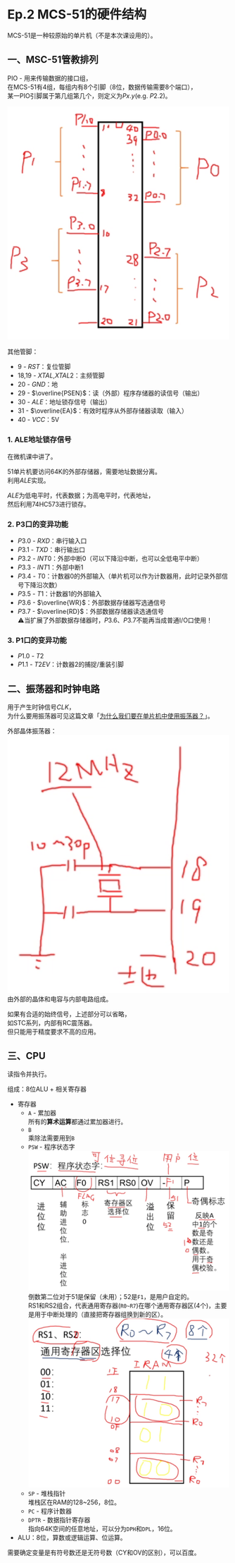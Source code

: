 # Ep.2 MCS-51的硬件结构

MCS-51是一种较原始的单片机（不是本次课设用的）。

## 一、MSC-51管教排列

PIO - 用来传输数据的接口组，  
在MCS-51有4组，每组内有8个引脚（8位，数据传输需要8个端口），  
某一PIO引脚属于第几组第几个，则定义为$Px.y$(e.g. $P2.2$)。

![图 1](images/2.MCS-51--09-20_09-59-32.png)

其他管脚：

* 9 - $RST$：复位管脚
* 18,19 - $XTAL$,$XTAL2$：主频管脚
* 20 - $GND$：地
* 29 - $\overline{PSEN}$：读（外部）程序存储器的读信号（输出）
* 30 - $ALE$：地址锁存信号（输出）
* 31 - $\overline{EA}$：有效时程序从外部存储器读取（输入）
* 40 - $VCC$：5V

### 1. ALE地址锁存信号

在微机课中讲了。

51单片机要访问64K的外部存储器，需要地址数据分离。  
利用$ALE$实现。

$ALE$为低电平时，代表数据；为高电平时，代表地址，  
然后利用74HC573进行锁存。

### 2. P3口的变异功能

* $P3.0$ - $RXD$：串行输入口
* $P3.1$ - $TXD$：串行输出口
* $P3.2$ - $INT0$：外部中断0（可以下降沿中断，也可以全低电平中断）
* $P3.3$ - $INT1$：外部中断1
* $P3.4$ - $T0$：计数器0的外部输入（单片机可以作为计数器用，此时记录外部信号下降沿次数）
* $P3.5$ - $T1$：计数器1的外部输入
* $P3.6$ - $\overline{WR}$：外部数据存储器写选通信号
* $P3.7$ - $\overline{RD}$：外部数据存储器读选通信号  
  ⚠当扩展了外部数据存储器时，$P3.6$、$P3.7$不能再当成普通I/O口使用！

### 3. P1口的变异功能

* $P1.0$ - $T2$
* $P1.1$ - $T2EV$：计数器2的捕捉/重装引脚

## 二、振荡器和时钟电路

用于产生时钟信号$CLK$，  
为什么要用振荡器可见这篇文章「[为什么我们要在单片机中使用振荡器？](https://baijiahao.baidu.com/s?id=1729642852420934881)」。

外部晶体振荡器：  
![图 2](images/2.MCS-51--09-20_10-35-29.png)  
由外部的晶体和电容与内部电路组成。

如果有合适的始终信号，上述部分可以省略，  
如STC系列，内部有RC震荡器。  
但只能用于精度要求不高的应用。

## 三、CPU

读指令并执行。

组成：8位ALU + 相关寄存器

* 寄存器
  * `A` - 累加器  
    所有的**算术运算**都通过累加器进行。
  * `B`  
    乘除法需要用到`B`
  * `PSW` - 程序状态字  
    ![图 6](images/2.MCS-51--09-20_11-03-50.png)
    倒数第二位对于51是保留（未用）；52是`F1`，是用户自定的。  
    RS1和RS2组合，代表通用寄存器(`R0~R7`)在哪个通用寄存器区(4个)，主要是用于中断处理的（直接把寄存器组换到新的区）。
    ![图 7](images/2.MCS-51--09-20_11-21-20.png)
  * `SP` - 堆栈指针  
    堆栈区在RAM的128~256，8位。
  * `PC` - 程序计数器
  * `DPTR` - 数据指针寄存器  
    指向64K空间的任意地址，可以分为`DPH`和`DPL`，16位。
* ALU：8位，算数或逻辑运算、位运算。

需要确定变量是有符号数还是无符号数（CY和OV的区别），可以百度。